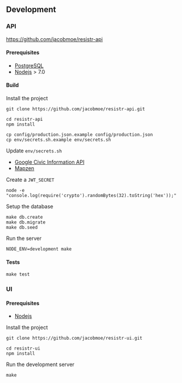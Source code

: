## Development

### API
https://github.com/jacobmoe/resistr-api

#### Prerequisites
- [PostgreSQL](https://www.postgresql.org/)
- [Nodejs](https://nodejs.org/) > 7.0

#### Build

Install the project

```shell
git clone https://github.com/jacobmoe/resistr-api.git

cd resistr-api
npm install 

cp config/production.json.example config/production.json
cp env/secrets.sh.example env/secrets.sh
```

Update `env/secrets.sh`

- [Google Civic Information API](https://console.developers.google.com/apis/credentials)
- [Mapzen](https://mapzen.com/dashboard)

Create a `JWT_SECRET`

```shell
node -e "console.log(require('crypto').randomBytes(32).toString('hex'));"
```

Setup the database

```shell
make db.create
make db.migrate
make db.seed 
```

Run the server
```shell
NODE_ENV=development make
```

#### Tests
```shell
make test
```

### UI
#### Prerequisites
- [Nodejs](https://nodejs.org/)

Install the project

```shell
git clone https://github.com/jacobmoe/resistr-ui.git

cd resistr-ui
npm install 
```

Run the development server

```shell
make
```
